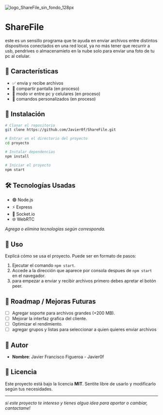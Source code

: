 ![logo_ShareFile_sin_fondo_128px](https://github.com/user-attachments/assets/18b7fc7e-da02-48cf-b713-a1a8178e03fa)
# ShareFile

este es un sensillo programa que te ayuda en enviar archivos entre distintos dispositivos conectados en una red local, ya no más tener que recurrir a usb, pendrives o almacenamieto en la nube solo para enviar una foto de tu pc al celular.

## 🚀 Características

- ✅ envia y recibe archivos
- 📌 compartir pantalla (en proceso)
- 📌 modo vr entre pc y celulares (en proceso)
- 📌 comandos personalizados (en proceso)

<!-- ## 📷 Capturas de Pantalla (Opcional)

_Agregá imágenes o GIFs para mostrar el funcionamiento del proyecto._ -->

## 🔧 Instalación

```bash
# Clonar el repositorio
git clone https://github.com/Javier0f/ShareFile.git

# Entrar en el directorio del proyecto
cd proyecto

# Instalar dependencias
npm install

# Iniciar el proyecto
npm start
```

## 🛠️ Tecnologías Usadas

- 🟢 Node.js
- ⚡ Express
- 🔗 Socket.io
- 🌐 WebRTC

_Agrega o elimina tecnologías según corresponda._

## 📜 Uso

Explicá cómo se usa el proyecto. Puede ser en formato de pasos:

1. Ejecutar el comando `npm start`.
2. Accede a la dirección que aparece por consola despues de `npm start` en el navegador.
3. para empezar a enviar y recibir archivos primero debes apretar el botón peer.

## 🚧 Roadmap / Mejoras Futuras

- [ ] Agregar soporte para archivos grandes (+200 MB).
- [ ] Mejorar la interfaz grafica del cliente.
- [ ] Optimizar el rendimiento.
- [ ] agregar grupos y listas para seleccionar a quien quieres enviar archivos

## 👤 Autor

- **Nombre**: Javier Francisco Figueroa - Javier0f
<!-- - **Contacto**: [LinkedIn/Twitter/Email] -->

## 📄 Licencia

Este proyecto está bajo la licencia **MIT**. Sentite libre de usarlo y modificarlo según tus necesidades.

---
_si este proyecto te intereso y tienes algua idea para aportar o cambiar, cantactame!_

